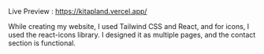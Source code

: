 Live Preview :   https://kitapland.vercel.app/

While creating my website, I used Tailwind CSS and React, and for icons, I used the react-icons library. I designed it as multiple pages, and the contact section is functional.
